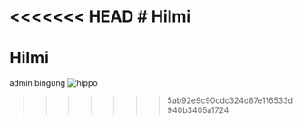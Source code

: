 <<<<<<< HEAD
    # Hilmi
=======
# Hilmi

admin bingung
![hippo](https://media3.giphy.com/media/aUovxH8Vf9qDu/giphy.gif)
>>>>>>> 5ab92e9c90cdc324d87e116533d940b3405a1724
